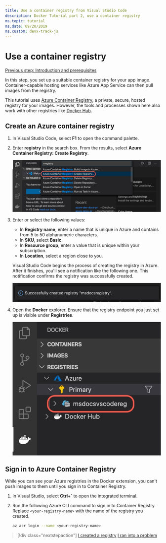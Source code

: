 ```yaml
---
title: Use a container registry from Visual Studio Code
description: Docker Tutorial part 2, use a container registry
ms.topic: tutorial
ms.date: 09/20/2019
ms.custom: devx-track-js
---
```


# Use a container registry

[Previous step: Introduction and prerequisites](tutorial-vscode-docker-node-01.md)

In this step, you set up a suitable container registry for your app image. Container-capable hosting services like Azure App Service can then pull images from the registry.

This tutorial uses [Azure Container Registry](https://azure.microsoft.com/services/container-registry/), a private, secure, hosted registry for your images. However, the tools and processes shown here also work with other registries like [Docker Hub](https://hub.docker.com/).

## Create an Azure container registry

1. In Visual Studio Code, select **F1** to open the command palette.

1. Enter **registry** in the search box. From the results, select **Azure Container Registry: Create Registry**.

   ![The Docker explorer in Visual Studio Code](media/deploy-containers/docker-create-registry.jpg)

1. Enter or select the following values:

    - In **Registry name**, enter a name that is unique in Azure and contains from 5 to 50 alphanumeric characters.
    - In **SKU**, select **Basic**.
    - In **Resource group**, enter a value that is unique within your subscription.
    - In **Location**, select a region close to you.

    Visual Studio Code begins the process of creating the registry in Azure. After it finishes, you'll see a notification like the following one. This notification confirms the registry was successfully created.

   ![Confirmation in Visual Studio Code that the registry was created](media/deploy-containers/registry-created.jpg)

1. Open the **Docker** explorer. Ensure that the registry endpoint you just set up is visible under **Registries**.

   ![Verification that the registry appears in the Docker explorer](media/deploy-containers/docker-explorer-registry.jpg)

## Sign in to Azure Container Registry

While you can see your Azure registries in the Docker extension, you can't push images to them until you sign in to Container Registry.

1. In Visual Studio, select **Ctrl**+**`** to open the integrated terminal.

1. Run the following Azure CLI command to sign in to Container Registry. Replace `<your-registry-name>` with the name of the registry you created.

    ```bash
    az acr login --name <your-registry-name>
    ```

> [!div class="nextstepaction"]
> [I created a registry](tutorial-vscode-docker-node-03.md) [I ran into a problem](https://www.research.net/r/PWZWZ52?tutorial=docker-extension&step=create-registry)
 